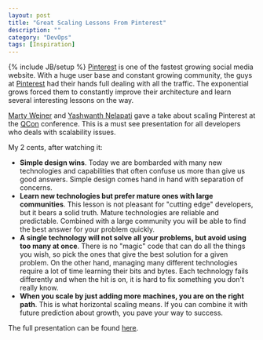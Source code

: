 ```yaml
---
layout: post
title: "Great Scaling Lessons From Pinterest"
description: ""
category: "DevOps"
tags: [Inspiration]
---
```

{% include JB/setup %}
[Pinterest] is one of the fastest growing social media website. With a huge user base and constant growing community, the guys at [Pinterest] had their hands full dealing with all the traffic. The exponential grows forced them to constantly improve their architecture and learn several interesting lessons on the way. 

[Marty Weiner] and [Yashwanth Nelapati] gave a take about scaling Pinterest at the [QCon] conference. This is a must see presentation for all developers who deals with scalability issues. 

My 2 cents, after watching it:

- **Simple design wins**. Today we are bombarded with many new technologies and capabilities that often confuse us more than give us good answers. Simple design comes hand in hand with separation of concerns. 
- **Learn new technologies but prefer mature ones with large communities**. This lesson is not pleasant for "cutting edge" developers, but it bears a solid truth. Mature technologies are reliable and predictable. Combined with a large community you will be able to find the best answer for your problem quickly.
- **A single technology will not solve all your problems, but avoid using too many at once**. There is no "magic" code that can do all the things you wish, so pick the ones that give the best solution for a given problem. On the other hand, managing many different technologies require a lot of time learning their bits and bytes. Each technology fails differently and when the hit is on, it is hard to fix something you don't really know.
- **When you scale by just adding more machines, you are on the right path**. This is what horizontal scaling means. If you can combine it with future prediction about growth, you pave your way to success. 

The full presentation can be found [here].


[Pinterest]: http://pinterest.com/
[Marty Weiner]: http://pinterest.com/martaaay/
[Yashwanth Nelapati]:http://www.linkedin.com/in/yashh
[QCon]: http://www.qconferences.com/
[here]: http://www.infoq.com/presentations/Pinterest
